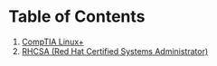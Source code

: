 # Table of Contents
1. [CompTIA Linux+](/Linux+/Linux+%20Table%20of%20Contents.md)
2. [RHCSA (Red Hat Certified Systems Administrator)](/RHCSA/RHCSA%20Table%20of%20Contents.md)